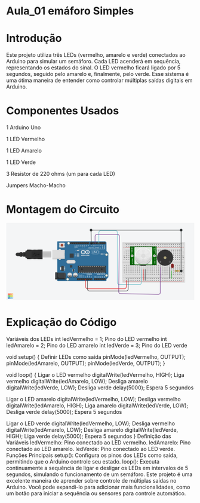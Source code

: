 # Aula_01 emáforo Simples

# Introdução

Este projeto utiliza três LEDs (vermelho, amarelo e verde) conectados ao Arduino para simular um semáforo.
Cada LED acenderá em sequência, representando os estados do sinal. O LED vermelho ficará ligado por 5
segundos, seguido pelo amarelo e, finalmente, pelo verde. Esse sistema é uma ótima maneira de entender
como controlar múltiplas saídas digitais em Arduino.

# Componentes Usados
1 Arduino Uno

1 LED Vermelho

1 LED Amarelo

1 LED Verde

3 Resistor de 220 ohms (um para cada LED)

Jumpers Macho-Macho

# Montagem do Circuito
![Imagem do Circuito](AlarmeComSensorPTR.png)

# Explicação do Código

 Variáveis dos LEDs
int ledVermelho = 1;   Pino do LED vermelho
int ledAmarelo = 2;    Pino do LED amarelo
int ledVerde = 3;      Pino do LED verde

void setup() {
     Definir LEDs como saída
    pinMode(ledVermelho, OUTPUT);
    pinMode(ledAmarelo, OUTPUT);
    pinMode(ledVerde, OUTPUT);
}

void loop() {
     Ligar o LED vermelho
    digitalWrite(ledVermelho, HIGH);  Liga vermelho
    digitalWrite(ledAmarelo, LOW);     Desliga amarelo
    digitalWrite(ledVerde, LOW);       Desliga verde
    delay(5000);  Espera 5 segundos
    
   Ligar o LED amarelo
  digitalWrite(ledVermelho, LOW);    Desliga vermelho
  digitalWrite(ledAmarelo, HIGH);    Liga amarelo
  digitalWrite(ledVerde, LOW);       Desliga verde
  delay(5000);  Espera 5 segundos
    
   Ligar o LED verde
   digitalWrite(ledVermelho, LOW);    Desliga vermelho
  digitalWrite(ledAmarelo, LOW);     Desliga amarelo
  digitalWrite(ledVerde, HIGH);      Liga verde
   delay(5000);  Espera 5 segundos
}
Definição das Variáveis
ledVermelho: Pino conectado ao LED vermelho.
ledAmarelo: Pino conectado ao LED amarelo.
ledVerde: Pino conectado ao LED verde.
Funções Principais
setup(): Configura os pinos dos LEDs como saída, permitindo que o Arduino controle seu estado.
loop(): Executa continuamente a sequência de ligar e desligar os LEDs em intervalos de 5 segundos, simulando o funcionamento de um semáforo.
Este projeto é uma excelente maneira de aprender sobre controle de múltiplas saídas no Arduino. Você pode expandi-lo para adicionar mais funcionalidades, como um botão para iniciar a sequência ou sensores para controle automático.
